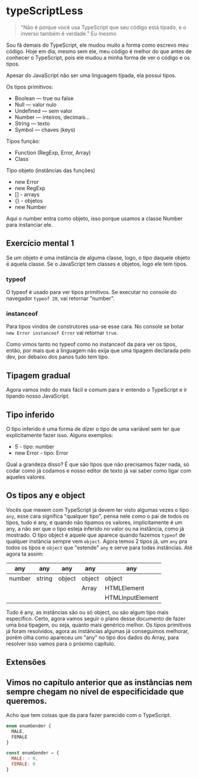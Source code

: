 # typeScriptLess

> "Não é porque você usa TypeScript que seu código está tipado, e o inverso também é verdade." Eu mesmo

Sou fã demais do TypeScript, ele mudou muito a forma como escrevo meu código. Hoje em dia, mesmo sem ele, meu código é melhor do que antes de conhecer o TypeScript, pois ele mudou a minha forma de ver o código e os tipos.

Apesar do JavaScript não ser uma linguagem tipada, ela possui tipos.

Os tipos primitivos:

- Boolean — true ou false
- Null — valor nulo
- Undefined — sem valor
- Number — inteiros, decimais...
- String — texto
- Symbol — chaves (keys)

Tipos função:

- Function (RegExp, Error, Array)
- Class

Tipo objeto (instâncias das funções)

- new Error
- new RegExp
- [] - arrays
- {} - objetos
- new Number

Aqui o number entra como objeto, isso porque usamos a classe Number para instanciar ele.

## Exercício mental 1

Se um objeto é uma instância de alguma classe, logo, o tipo daquele objeto é aquela classe. Se o JavaScript tem classes e objetos, logo ele tem tipos.

### typeof

O typeof é usado para ver tipos primitivos. Se executar no console do navegador `typeof 20`, vai retornar "number".

### instanceof

Para tipos vindos de construtores usa-se esse cara. No console se botar `new Error instanceof Error` vai retornar `true`.

Como vimos tanto no typeof como no instanceof da para ver os tipos, então, por mais que a linguagem não exija que uma tipagem declarada pelo dev, por debaixo dos panos tudo tem tipo.

## Tipagem gradual

Agora vamos indo do mais fácil e comum para ir entendo o TypeScript e ir tipando nosso JavaScript.

## Tipo inferido

O tipo inferido é uma forma de dizer o tipo de uma variável sem ter que explicitamente fazer isso. Alguns exemplos:

- 5 - tipo: number
- new Error - tipo: Error
  
Qual a grandeza disso? É que são tipos que não precisamos fazer nada, só codar como já codamos e nosso editor de texto já vai saber como ligar com aqueles valores.

## Os tipos any e object

Vocês que mexem com TypeScript já devem ter visto algumas vezes o tipo `any`, esse cara significa "qualquer tipo", pensa nele como o pai de todos os tipos, tudo é any, e quando não tipamos os valores, implicitamente é um any, a não ser que o tipo esteja inferido no valor ou na instância, como já mostrado. O tipo object é aquele que aparece quando fazemos `typeof` de qualquer instância sempre vem `object`. Agora temos 2 tipos já, um `any` pra todos os tipos e `object` que "estende" `any` e serve para todas instâncias. Até agora ta assim:

| any    | any    | any    | any        | any              |
|--------|--------|--------|------------|------------------|
| number | string | object | object     | object           |
|        |        |        | Array<any> | HTMLElement      |
|        |        |        |            | HTMLInputElement |

Tudo é any, as instâncias são ou só object, ou são algum tipo mais específico. Certo, agora vamos seguir o plano desse documento de fazer uma boa tipagem, ou seja, quanto mais genérico melhor. Os tipos primitivos já foram resolvidos, agora as instâncias algumas já conseguimos melhorar, porém olha como apareceu um "any" no tipo dos dados do Array, para resolver isso vamos para o próximo capítulo.
  
## Extensões
  
Vimos no capítulo anterior que as instâncias nem sempre chegam no nível de especificidade que queremos.
---

Acho que tem coisas que da para fazer parecido com o TypeScript.

```js
enum enumGender {
  MALE,
  FEMALE
}

const enumGender = {
  MALE: : 0,
  FEMALE: 0  
}
```
